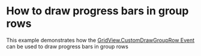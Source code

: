 # How to draw progress bars in group rows


<p>This example demonstrates how the <a href="http://documentation.devexpress.com/#WindowsForms/DevExpressXtraGridViewsGridGridView_CustomDrawGroupRowtopic">GridView.CustomDrawGroupRow Event</a> can be used to draw progress bars in group rows</p>

<br/>


